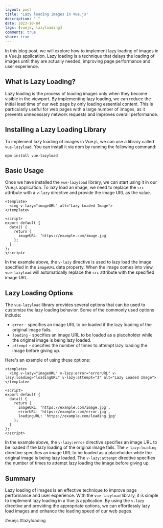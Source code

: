 ```yaml
---
layout: post
title: "Lazy loading images in Vue.js"
description: " "
date: 2023-10-04
tags: [vuejs, lazyloading]
comments: true
share: true
---
```


In this blog post, we will explore how to implement lazy loading of images in a Vue.js application. Lazy loading is a technique that delays the loading of images until they are actually needed, improving page performance and user experience.

## What is Lazy Loading?

Lazy loading is the process of loading images only when they become visible in the viewport. By implementing lazy loading, we can reduce the initial load time of our web page by only loading essential content. This is particularly useful for web pages with a large number of images, as it prevents unnecessary network requests and improves overall performance.

## Installing a Lazy Loading Library

To implement lazy loading of images in Vue.js, we can use a library called `vue-lazyload`. You can install it via npm by running the following command:

```
npm install vue-lazyload
```

## Basic Usage

Once we have installed the `vue-lazyload` library, we can start using it in our Vue.js application. To lazy load an image, we need to replace the `src` attribute with a `v-lazy` directive and provide the image URL as the value.

```vue
<template>
  <img v-lazy="imageURL" alt="Lazy Loaded Image">
</template>

<script>
export default {
  data() {
    return {
      imageURL: 'https://example.com/image.jpg'
    };
  }
};
</script>
```

In the example above, the `v-lazy` directive is used to lazy load the image specified in the `imageURL` data property. When the image comes into view, `vue-lazyload` will automatically replace the `src` attribute with the specified image URL.

## Lazy Loading Options

The `vue-lazyload` library provides several options that can be used to customize the lazy loading behavior. Some of the commonly used options include:

- `error` - specifies an image URL to be loaded if the lazy loading of the original image fails.
- `loading` - specifies an image URL to be loaded as a placeholder while the original image is being lazy loaded.
- `attempt` - specifies the number of times to attempt lazy loading the image before giving up.

Here's an example of using these options:

```vue
<template>
  <img v-lazy="imageURL" v-lazy:error="errorURL" v-lazy:loading="loadingURL" v-lazy:attempt="3" alt="Lazy Loaded Image">
</template>

<script>
export default {
  data() {
    return {
      imageURL: 'https://example.com/image.jpg',
      errorURL: 'https://example.com/error.jpg',
      loadingURL: 'https://example.com/loading.jpg'
    };
  }
};
</script>
```

In the example above, the `v-lazy:error` directive specifies an image URL to be loaded if the lazy loading of the original image fails. The `v-lazy:loading` directive specifies an image URL to be loaded as a placeholder while the original image is being lazy loaded. The `v-lazy:attempt` directive specifies the number of times to attempt lazy loading the image before giving up.

## Summary

Lazy loading of images is an effective technique to improve page performance and user experience. With the `vue-lazyload` library, it is simple to implement lazy loading in a Vue.js application. By using the `v-lazy` directive and providing the appropriate options, we can effortlessly lazy load images and enhance the loading speed of our web pages.

#vuejs #lazyloading